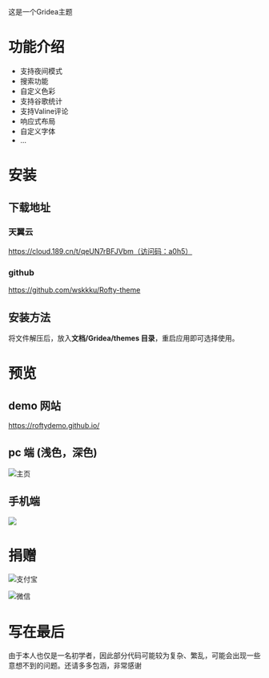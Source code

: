 这是一个Gridea主题
<!-- more -->
# 功能介绍
+ 支持夜间模式
+ 搜索功能
+ 自定义色彩
+ 支持谷歌统计
+ 支持Valine评论
+ 响应式布局
+ 自定义字体
+  …
# 安装
## 下载地址
### 天翼云
https://cloud.189.cn/t/qeUN7rBFJVbm（访问码：a0h5）
### github
https://github.com/wskkku/Rofty-theme
## 安装方法
将文件解压后，放入**文档/Gridea/themes 目录**，重启应用即可选择使用。
# 预览
## demo 网站
https://roftydemo.github.io/
## pc 端 (浅色，深色)
![主页](/post-images/index.png)
## 手机端
![](/post-images/index-m.png)
 # 捐赠

![支付宝](/post-images/zhifubao.jpg)

![微信](/post-images/weixin.png)
       
# 写在最后
由于本人也仅是一名初学者，因此部分代码可能较为复杂、繁乱，可能会出现一些意想不到的问题。还请多多包涵，非常感谢
